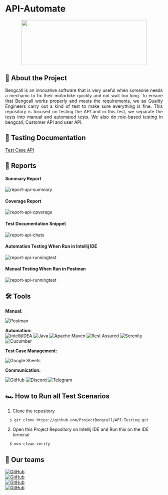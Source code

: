 # API-Automate
<div align="center">
  <a href="https://bengcall.vercel.app/">
    <img src="https://github.com/jaekusuma/jaekusuma.github.io/blob/main/bangcall.png" width="400" height="144">
  </a>
</div>

## 📑 About the Project

<p align="justify">Bengcall is an innovative software that is very useful when someone needs a mechanic to fix their motorbike quickly and not wait too long. To ensure that Bengcall works properly and meets the requirements, we as Quality Engineers carry out a kind of test to make sure everything is fine. This repository is focused on testing the API and in this test, we separate the tests into manual and automated tests. We also do role-based testing in bengcall; Customer API and user API.</p>

## 📓 Testing Documentation
[Test Case API](https://docs.google.com/spreadsheets/d/1DmJoXWOrAcX_4EKlXAVM7Yp81SXUsRADw8BFUl-P498/edit#gid=1717483702)

## 📝 Reports


#### Summary Report
![report-api-summary](https://github.com/jaekusuma/jaekusuma.github.io/blob/main/APIserenityBDD.jpg)

#### Coverage Report
![report-api-cpverage](https://github.com/jaekusuma/jaekusuma.github.io/blob/main/CoverageAPIserenityBDD.jpg)

#### Test Documentation Snippet
![report-api-chats](https://github.com/jaekusuma/jaekusuma.github.io/blob/main/Screenshot_2022-12-11_16-56-38.png)

#### Automation Testing When Run in Intellij IDE
![report-api-runningtest](https://github.com/jaekusuma/jaekusuma.github.io/blob/main/intel.png)

#### Manual Testing When Run in Postman
![report-api-runningtest](https://github.com/jaekusuma/jaekusuma.github.io/blob/main/post.png)

## 🛠 Tools
**Manual:**

![Postman](https://img.shields.io/badge/Postman-FF6C37?style=for-the-badge&logo=postman&logoColor=white)

**Automation:**  
![IntellijIDEA](https://img.shields.io/badge/IntelliJIDEA-000000.svg?style=for-the-badge&logo=intellij-idea&logoColor=white)
![Java](https://img.shields.io/badge/java-%23ED8B00.svg?style=for-the-badge&logo=java&logoColor=white)
![Apache Maven](https://img.shields.io/badge/Apache%20Maven-C71A36?style=for-the-badge&logo=Apache%20Maven&logoColor=white)
![Rest Assured](https://img.shields.io/badge/-rest%20assured-000000?style=for-the-badge&logo=rest-assured&logoColor=black)
![Serenity](https://img.shields.io/badge/-serenity-16a67a?style=for-the-badge&logo=serenity&logoColor=black)
![Cucumber](https://img.shields.io/badge/-cucumber-4bc47b?style=for-the-badge&logo=cucumber&logoColor=black)

**Test Case Management:**  

![Google Sheets](https://img.shields.io/badge/-Google%20sheets-4bc47b?style=for-the-badge&logoColor=black)

**Communication:**  

![GitHub](https://img.shields.io/badge/github%20Project-%23121011.svg?style=for-the-badge&logo=github&logoColor=white)
![Discord](https://img.shields.io/badge/Discord-%237289DA.svg?style=for-the-badge&logo=discord&logoColor=white)
![Telegram](https://img.shields.io/badge/TELEGRAM-white?style=for-the-badge&logo=telegram&color=white&labelColor=white&logoColor=blue)

## 🏎️ How to Run all Test Scenarios

1. Clone the repository
```bash
  $ git clone https://github.com/ProjectBengcall/API-Testing.git
```
2. Open  this Project Repository on Intellij IDE and Run this on the IDE terminal

```bash
  $ mvn clean verify
```


## 📱 Our teams
  [![GitHub](https://img.shields.io/badge/GitHub-Jaelani%20Kusuma-white?style=for-the-badge&logo=github&color=white&labelColor=white&logoColor=black)](https://github.com/jaekusuma) <br>
  [![GitHub](https://img.shields.io/badge/GitHub-Destiana%20Ayu-white?style=for-the-badge&logo=github&color=white&labelColor=white&logoColor=black)](https://github.com/destnayu) <br>
  [![GitHub](https://img.shields.io/badge/GitHub-Syawalludin-white?style=for-the-badge&logo=github&color=white&labelColor=white&logoColor=black)](https://github.com/Syawalludin) <br>
  [![GitHub](https://img.shields.io/badge/GitHub-Rivan%20Adi%20Putra-white?style=for-the-badge&logo=github&color=white&labelColor=white&logoColor=black)](https://github.com/RivanAP)
